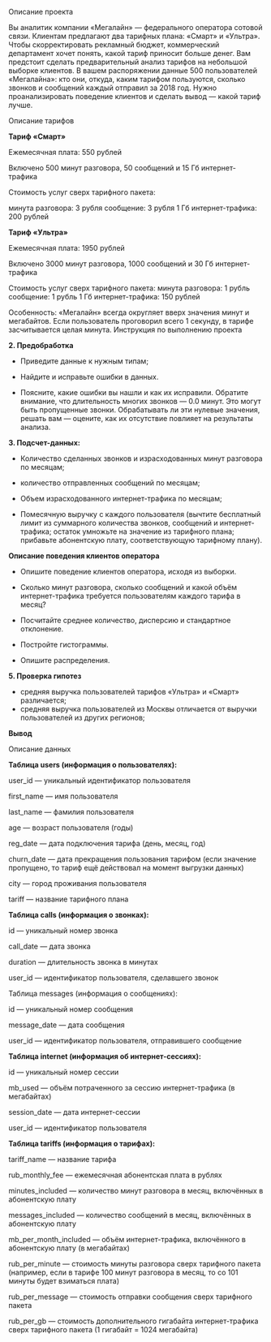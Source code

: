 Описание проекта

Вы аналитик компании «Мегалайн» — федерального оператора сотовой связи. Клиентам предлагают два тарифных плана: «Смарт» и «Ультра». Чтобы скорректировать рекламный бюджет, коммерческий департамент хочет понять, какой тариф приносит больше денег.
Вам предстоит сделать предварительный анализ тарифов на небольшой выборке клиентов. В вашем распоряжении данные 500 пользователей «Мегалайна»: кто они, откуда, каким тарифом пользуются, сколько звонков и сообщений каждый отправил за 2018 год. Нужно проанализировать поведение клиентов и сделать вывод — какой тариф лучше.

Описание тарифов

**Тариф «Смарт»**

Ежемесячная плата: 550 рублей

Включено 500 минут разговора, 50 сообщений и 15 Гб интернет-трафика

Стоимость услуг сверх тарифного пакета:

минута разговора: 3 рубля
сообщение: 3 рубля
1 Гб интернет-трафика: 200 рублей

**Тариф «Ультра»**

Ежемесячная плата: 1950 рублей

Включено 3000 минут разговора, 1000 сообщений и 30 Гб интернет-трафика

Стоимость услуг сверх тарифного пакета:
минута разговора: 1 рубль
сообщение: 1 рубль
1 Гб интернет-трафика: 150 рублей

Особенность: «Мегалайн» всегда округляет вверх значения минут и мегабайтов. Если пользователь проговорил всего 1 секунду, в тарифе засчитывается целая минута.
Инструкция по выполнению проекта

**2. Предобработка**

* Приведите данные к нужным типам;

* Найдите и исправьте ошибки в данных.

* Поясните, какие ошибки вы нашли и как их исправили. Обратите внимание, что длительность многих звонков — 0.0 минут. Это могут быть пропущенные звонки. Обрабатывать ли эти нулевые значения, решать вам — оцените, как их отсутствие повлияет на результаты анализа.

**3. Подсчет-данных:**

* Количество сделанных звонков и израсходованных минут разговора по месяцам;

* количество отправленных сообщений по месяцам;

* Объем израсходованного интернет-трафика по месяцам;

* Помесячную выручку с каждого пользователя (вычтите бесплатный лимит из суммарного количества звонков, сообщений и интернет-трафика; остаток умножьте на значение из тарифного плана; прибавьте абонентскую плату, соответствующую тарифному плану).

**Описание поведения клиентов оператора**

* Опишите поведение клиентов оператора, исходя из выборки. 

* Сколько минут разговора, сколько сообщений и какой объём интернет-трафика требуется пользователям каждого тарифа в месяц? 

* Посчитайте среднее количество, дисперсию и стандартное отклонение. 

* Постройте гистограммы. 

* Опишите распределения.

**5. Проверка гипотез**

* средняя выручка пользователей тарифов «Ультра» и «Смарт» различается;
* средняя выручка пользователей из Москвы отличается от выручки пользователей из других регионов;

**Вывод**


Описание данных

**Таблица users (информация о пользователях):**

user_id — уникальный идентификатор пользователя

first_name — имя пользователя

last_name — фамилия пользователя

age — возраст пользователя (годы)

reg_date — дата подключения тарифа (день, месяц, год)

churn_date — дата прекращения пользования тарифом (если значение пропущено, то тариф ещё действовал на момент выгрузки данных)

city — город проживания пользователя

tariff — название тарифного плана

**Таблица calls (информация о звонках):**

id — уникальный номер звонка

call_date — дата звонка

duration — длительность звонка в минутах

user_id — идентификатор пользователя, сделавшего звонок

Таблица messages (информация о сообщениях):

id — уникальный номер сообщения

message_date — дата сообщения

user_id — идентификатор пользователя, отправившего сообщение

**Таблица internet (информация об интернет-сессиях):**

id — уникальный номер сессии

mb_used — объём потраченного за сессию интернет-трафика (в мегабайтах)

session_date — дата интернет-сессии

user_id — идентификатор пользователя

**Таблица tariffs (информация о тарифах):**

tariff_name — название тарифа

rub_monthly_fee — ежемесячная абонентская плата в рублях

minutes_included — количество минут разговора в месяц, включённых в абонентскую плату

messages_included — количество сообщений в месяц, включённых в абонентскую плату

mb_per_month_included — объём интернет-трафика, включённого в абонентскую плату (в мегабайтах)

rub_per_minute — стоимость минуты разговора сверх тарифного пакета (например, если в тарифе 100 минут разговора в месяц, то со 101 минуты будет взиматься плата)

rub_per_message — стоимость отправки сообщения сверх тарифного пакета

rub_per_gb — стоимость дополнительного гигабайта интернет-трафика сверх тарифного пакета (1 гигабайт = 1024 мегабайта)
